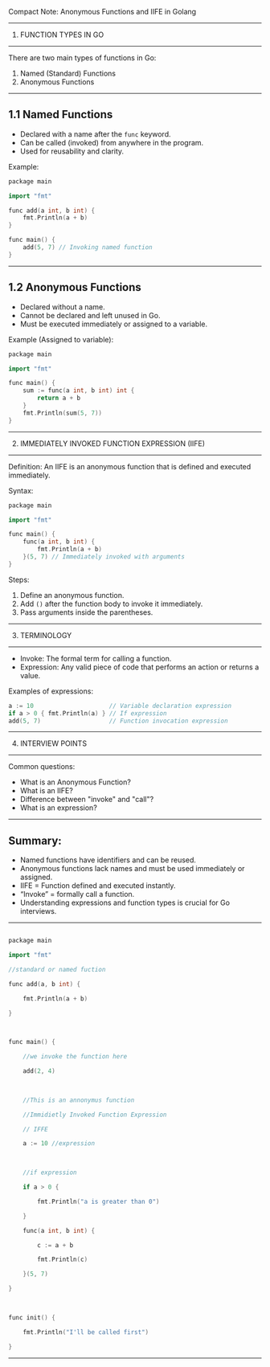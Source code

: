 Compact Note: Anonymous Functions and IIFE in Golang

----------------------------------------------------
1. FUNCTION TYPES IN GO
----------------------------------------------------
There are two main types of functions in Go:
1. Named (Standard) Functions
2. Anonymous Functions

-------------------------------
1.1 Named Functions
-------------------------------
- Declared with a name after the `func` keyword.
- Can be called (invoked) from anywhere in the program.
- Used for reusability and clarity.

Example:
```cpp
package main

import "fmt"

func add(a int, b int) {
    fmt.Println(a + b)
}

func main() {
    add(5, 7) // Invoking named function
}
```

-------------------------------
1.2 Anonymous Functions
-------------------------------
- Declared without a name.
- Cannot be declared and left unused in Go.
- Must be executed immediately or assigned to a variable.

Example (Assigned to variable):
```cpp
package main

import "fmt"

func main() {
    sum := func(a int, b int) int {
        return a + b
    }
    fmt.Println(sum(5, 7))
}
```

----------------------------------------------------
2. IMMEDIATELY INVOKED FUNCTION EXPRESSION (IIFE)
----------------------------------------------------
Definition:
An IIFE is an anonymous function that is defined and executed immediately.

Syntax:
```cpp
package main

import "fmt"

func main() {
    func(a int, b int) {
        fmt.Println(a + b)
    }(5, 7) // Immediately invoked with arguments
}
```

Steps:
1. Define an anonymous function.
2. Add `()` after the function body to invoke it immediately.
3. Pass arguments inside the parentheses.

----------------------------------------------------
3. TERMINOLOGY
----------------------------------------------------
- Invoke: The formal term for calling a function.
- Expression: Any valid piece of code that performs an action or returns a value.

Examples of expressions:
```cpp
a := 10                     // Variable declaration expression
if a > 0 { fmt.Println(a) } // If expression
add(5, 7)                   // Function invocation expression
```

----------------------------------------------------
4. INTERVIEW POINTS
----------------------------------------------------
Common questions:
- What is an Anonymous Function?
- What is an IIFE?
- Difference between "invoke" and "call"?
- What is an expression?

----------------------------------------------------
Summary:
----------------------------------------------------
- Named functions have identifiers and can be reused.
- Anonymous functions lack names and must be used immediately or assigned.
- IIFE = Function defined and executed instantly.
- “Invoke” = formally call a function.
- Understanding expressions and function types is crucial for Go interviews.



---
```cpp fold title="Class Code"

package main

import "fmt"

//standard or named fuction

func add(a, b int) {

    fmt.Println(a + b)

}

  

func main() {

    //we invoke the function here

    add(2, 4)

  

    //This is an annonymus function

    //Immidietly Invoked Function Expression

    // IFFE

    a := 10 //expression

  

    //if expression

    if a > 0 {

        fmt.Println("a is greater than 0")

    }

    func(a int, b int) {

        c := a + b

        fmt.Println(c)

    }(5, 7)

}

  

func init() {

    fmt.Println("I'll be called first")

}
```
---
